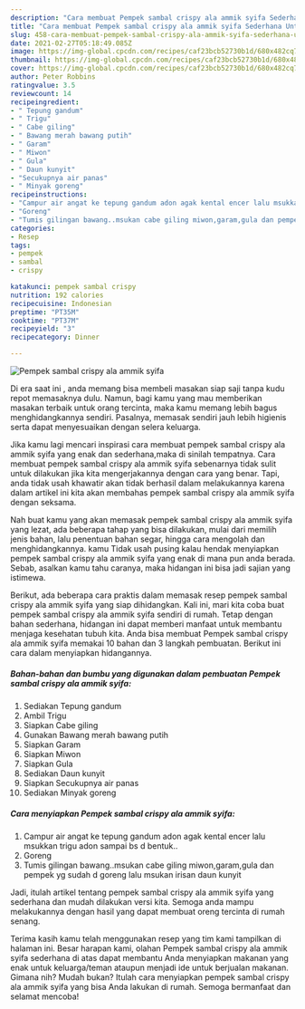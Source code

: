 ```yaml
---
description: "Cara membuat Pempek sambal crispy ala ammik syifa Sederhana Untuk Jualan"
title: "Cara membuat Pempek sambal crispy ala ammik syifa Sederhana Untuk Jualan"
slug: 458-cara-membuat-pempek-sambal-crispy-ala-ammik-syifa-sederhana-untuk-jualan
date: 2021-02-27T05:18:49.085Z
image: https://img-global.cpcdn.com/recipes/caf23bcb52730b1d/680x482cq70/pempek-sambal-crispy-ala-ammik-syifa-foto-resep-utama.jpg
thumbnail: https://img-global.cpcdn.com/recipes/caf23bcb52730b1d/680x482cq70/pempek-sambal-crispy-ala-ammik-syifa-foto-resep-utama.jpg
cover: https://img-global.cpcdn.com/recipes/caf23bcb52730b1d/680x482cq70/pempek-sambal-crispy-ala-ammik-syifa-foto-resep-utama.jpg
author: Peter Robbins
ratingvalue: 3.5
reviewcount: 14
recipeingredient:
- " Tepung gandum"
- " Trigu"
- " Cabe giling"
- " Bawang merah bawang putih"
- " Garam"
- " Miwon"
- " Gula"
- " Daun kunyit"
- "Secukupnya air panas"
- " Minyak goreng"
recipeinstructions:
- "Campur air angat ke tepung gandum adon agak kental encer lalu msukkan trigu adon sampai bs d bentuk.."
- "Goreng"
- "Tumis gilingan bawang..msukan cabe giling miwon,garam,gula dan pempek yg sudah d goreng lalu msukan irisan daun kunyit"
categories:
- Resep
tags:
- pempek
- sambal
- crispy

katakunci: pempek sambal crispy 
nutrition: 192 calories
recipecuisine: Indonesian
preptime: "PT35M"
cooktime: "PT37M"
recipeyield: "3"
recipecategory: Dinner

---
```



![Pempek sambal crispy ala ammik syifa](https://img-global.cpcdn.com/recipes/caf23bcb52730b1d/680x482cq70/pempek-sambal-crispy-ala-ammik-syifa-foto-resep-utama.jpg)

Di era  saat ini , anda memang bisa membeli masakan siap saji tanpa kudu repot memasaknya dulu. Namun, bagi kamu yang mau memberikan masakan terbaik untuk orang tercinta, maka kamu memang lebih bagus menghidangkannya sendiri. Pasalnya, memasak sendiri jauh lebih higienis serta dapat menyesuaikan dengan selera keluarga.

Jika kamu lagi mencari inspirasi cara membuat pempek sambal crispy ala ammik syifa yang enak dan sederhana,maka di sinilah tempatnya. Cara membuat pempek sambal crispy ala ammik syifa  sebenarnya tidak sulit untuk dilakukan jika kita mengerjakannya dengan cara yang benar. Tapi, anda tidak usah khawatir akan tidak berhasil dalam melakukannya 
karena dalam artikel ini kita akan membahas pempek sambal crispy ala ammik syifa dengan seksama.  



Nah buat kamu yang akan memasak pempek sambal crispy ala ammik syifa yang lezat, ada beberapa tahap yang bisa dilakukan, mulai dari memilih jenis bahan, lalu penentuan bahan segar, hingga cara mengolah dan menghidangkannya. kamu Tidak usah pusing kalau hendak menyiapkan pempek sambal crispy ala ammik syifa yang enak di mana pun anda berada. Sebab, asalkan kamu  tahu caranya, maka hidangan ini bisa jadi sajian yang istimewa.

Berikut, ada beberapa cara praktis  dalam memasak resep pempek sambal crispy ala ammik syifa yang siap dihidangkan. Kali ini, mari kita coba buat pempek sambal crispy ala ammik syifa sendiri di rumah. Tetap dengan bahan sederhana, hidangan ini dapat memberi manfaat untuk membantu menjaga kesehatan tubuh kita. Anda bisa membuat Pempek sambal crispy ala ammik syifa memakai 10 bahan dan 3 langkah pembuatan. Berikut ini cara dalam menyiapkan hidangannya.

<!--inarticleads1-->

##### Bahan-bahan dan bumbu yang digunakan dalam pembuatan Pempek sambal crispy ala ammik syifa:

1. Sediakan  Tepung gandum
1. Ambil  Trigu
1. Siapkan  Cabe giling
1. Gunakan  Bawang merah bawang putih
1. Siapkan  Garam
1. Siapkan  Miwon
1. Siapkan  Gula
1. Sediakan  Daun kunyit
1. Siapkan Secukupnya air panas
1. Sediakan  Minyak goreng




<!--inarticleads2-->

##### Cara menyiapkan Pempek sambal crispy ala ammik syifa:

1. Campur air angat ke tepung gandum adon agak kental encer lalu msukkan trigu adon sampai bs d bentuk..
1. Goreng
1. Tumis gilingan bawang..msukan cabe giling miwon,garam,gula dan pempek yg sudah d goreng lalu msukan irisan daun kunyit




Jadi, itulah artikel tentang  pempek sambal crispy ala ammik syifa  yang sederhana dan mudah dilakukan versi kita. Semoga anda mampu melakukannya dengan hasil yang dapat membuat oreng tercinta di rumah senang. 

Terima kasih kamu telah menggunakan resep yang tim kami tampilkan di halaman ini. Besar harapan kami, olahan  Pempek sambal crispy ala ammik syifa sederhana di atas dapat membantu Anda menyiapkan makanan yang enak untuk keluarga/teman ataupun menjadi ide untuk berjualan makanan. Gimana nih? Mudah bukan? Itulah cara menyiapkan pempek sambal crispy ala ammik syifa yang bisa Anda lakukan di rumah. Semoga bermanfaat dan selamat mencoba!


